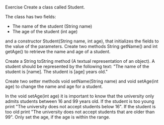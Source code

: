 Exercise
Create a class called Student.

The class has two fields:

* The name of the student (String name)
* The age of the student (int age)

and a constructor Student(String name, int age), that initializes the fields to the value of the parameters.
Create two methods String getName() and int getAge() to retrieve the name and age of a student.

Create a String toString method (A textual representation of an object). A student should be represented by the following text: "The name of the student is [name]. The student is [age] years old."

Create two setter methods void setName(String name) and void setAge(int age) to change the name and age for a student.

In the void setAge(int age) it is important to know that the university only admits students between 16 and 99 years old. If the student is too young print "The university does not accept students below 16". If the student is too old print "The university does not accept students that are older than 99". Only set the age, if the age is within the range.